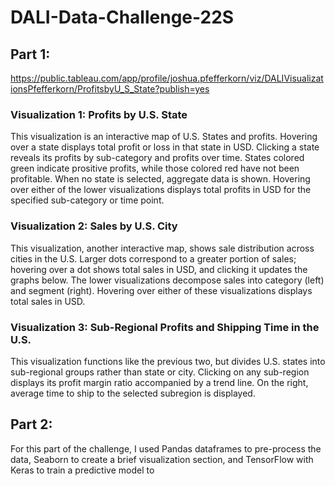 # DALI-Data-Challenge-22S

## Part 1: 

https://public.tableau.com/app/profile/joshua.pfefferkorn/viz/DALIVisualizationsPfefferkorn/ProfitsbyU_S_State?publish=yes

### Visualization 1: Profits by U.S. State

This visualization is an interactive map of U.S. States and profits. Hovering over a state displays total profit or loss in that state in USD. Clicking a state reveals its profits by sub-category and profits over time. States colored green indicate prositive profits, while those colored red have not been profitable. When no state is selected, aggregate data is shown. Hovering over either of the lower visualizations displays total profits in USD for the specified sub-category or time point.

### Visualization 2: Sales by U.S. City

This visualization, another interactive map, shows sale distribution across cities in the U.S. Larger dots correspond to a greater portion of sales; hovering over a dot shows total sales in USD, and clicking it updates the graphs below. The lower visualizations decompose sales into category (left) and segment (right). Hovering over either of these visualizations displays total sales in USD.

### Visualization 3: Sub-Regional Profits and Shipping Time in the U.S.

This visualization functions like the previous two, but divides U.S. states into sub-regional groups rather than state or city. Clicking on any sub-region displays its profit margin ratio accompanied by a trend line. On the right, average time to ship to the selected subregion is displayed.

## Part 2:

For this part of the challenge, I used Pandas dataframes to pre-process the data, Seaborn to create a brief visualization section, and TensorFlow with Keras to train a predictive model to 
